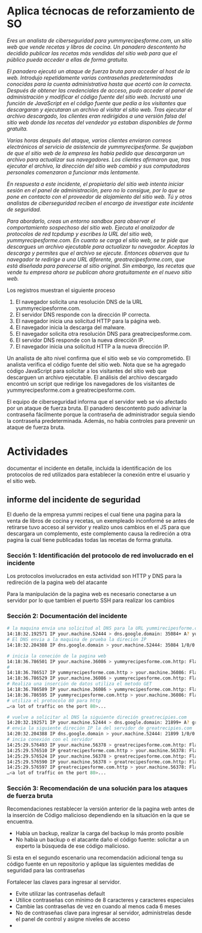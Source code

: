 # Aplica técnocas de reforzamiento de SO

*Eres un analista de ciberseguridad para yummyrecipesforme.com, un sitio web que vende recetas y libros de cocina. Un panadero descontento ha decidido publicar las recetas más vendidas del sitio web para que el público pueda acceder a ellas de forma gratuita.*

*El panadero ejecutó un ataque de fuerza bruta para acceder al host de la web. Introdujo repetidamente varias contraseñas predeterminadas conocidas para la cuenta administrativa hasta que acertó con la correcta. Después de obtener las credenciales de acceso, pudo acceder al panel de administración y modificar el código fuente del sitio web. Incrustó una función de JavaScript en el código fuente que pedía a los visitantes que descargaran y ejecutaran un archivo al visitar el sitio web. Tras ejecutar el archivo descargado, los clientes eran redirigidos a una versión falsa del sitio web donde las recetas del vendedor ya estaban disponibles de forma gratuita.*

*Varias horas después del ataque, varios clientes enviaron correos electrónicos al servicio de asistencia de yummyrecipesforme. Se quejaban de que el sitio web de la empresa les había pedido que descargaran un archivo para actualizar sus navegadores. Los clientes afirmaron que, tras ejecutar el archivo, la dirección del sitio web cambió y sus computadoras personales comenzaron a funcionar más lentamente.*

*En respuesta a este incidente, el propietario del sitio web intenta iniciar sesión en el panel de administración, pero no lo consigue, por lo que se pone en contacto con el proveedor de alojamiento del sitio web. Tú y otros analistas de ciberseguridad reciben el encargo de investigar este incidente de seguridad.*

*Para abordarlo, creas un entorno sandbox para observar el comportamiento sospechoso del sitio web. Ejecuta el analizador de protocolos de red tcpdump y escribes la URL del sitio web, yummyrecipesforme.com. En cuanto se carga el sitio web, se te pide que descargues un archivo ejecutable para actualizar tu navegador. Aceptas la descarga y permites que el archivo se ejecute. Entonces observas que tu navegador te redirige a una URL diferente, greatrecipesforme.com, que está diseñada para parecerse al sitio original. Sin embargo, las recetas que vende tu empresa ahora se publican ahora gratuitamente en el nuevo sitio web.*

Los registros muestran el siguiente proceso

1. El navegador solicita una resolución DNS de la URL yummyrecipesforme.com.
2. El servidor DNS responde con la dirección IP correcta. 
3. El navegador inicia una solicitud HTTP para la página web.
4. El navegador inicia la descarga del malware.
5. El navegador solicita otra resolución DNS para greatrecipesforme.com.
6. El servidor DNS responde con la nueva dirección IP.
7. El navegador inicia una solicitud HTTP a la nueva dirección IP.

Un analista de alto nivel confirma que el sitio web se vio comprometido. El analista verifica el código fuente del sitio web. Nota que se ha agregado código JavaScript para solicitar a los visitantes del sitio web que descarguen un archivo ejecutable. El análisis del archivo descargado encontró un script que redirige los navegadores de los visitantes de yummyrecipesforme.com a greatrecipesforme.com. 

El equipo de ciberseguridad informa que el servidor web se vio afectado por un ataque de fuerza bruta. El panadero descontento pudo adivinar la contraseña fácilmente porque la contraseña de administrador seguía siendo la contraseña predeterminada. Además, no había controles para prevenir un ataque de fuerza bruta. 

# Actividades
documentar el incidente en detalle, incluida la identificación de los protocolos de red utilizados para establecer la conexión entre el usuario y el sitio web.

## informe del incidente de seguridad
El dueño de la empresa yummi recipes el cual tiene una pagina para la venta de libros de cocina y recetas, un exempleado inconformé se antes de retirarse tuvo acceso al servidor y realizo unos cambios en el JS para que descargara un complemento, este complemento causa la redireción a otra pagina la cual tiene publicadas todas las recetas de forma gratuita.

### Sección 1: Identificación del protocolo de red involucrado en el incidente
Los protocolos involucrados en esta actividad son HTTP y DNS para la redireción de la pagina web del atacante

Para la manipulación de la pagina web es necesario conectarse a un servidor por lo que tambien el puerto SSH para realizar los cambios
### Sección 2: Documentación del incidente

```sh
# la maquina envia una solicitud al DNS para la URL yummirecipesforme.com
14:18:32.192571 IP your.machine.52444 > dns.google.domain: 35084+ A? yummyrecipesforme.com. (24)
# El DNS envia a la maquina de prueba la direción IP
14:18:32.204388 IP dns.google.domain > your.machine.52444: 35084 1/0/0 A 203.0.113.22 (40)

# inicia la coneción de la pagina web
14:18:36.786501 IP your.machine.36086 > yummyrecipesforme.com.http: Flags [S], seq 2873951608, win 65495, options [mss 65495,sackOK,TS val 3302576859 ecr 0,nop,wscale 7], length 0
# 
14:18:36.786517 IP yummyrecipesforme.com.http > your.machine.36086: Flags [S.], seq 3984334959, ack 2873951609, win 65483, options [mss 65495,sackOK,TS val 3302576859 ecr 3302576859,nop,wscale 7], length 0
14:18:36.786529 IP your.machine.36086 > yummyrecipesforme.com.http: Flags [.], ack 1, win 512, options [nop,nop,TS val 3302576859 ecr 3302576859], length 0
# Realiza una inserción de datos utiliza el metodo GET
14:18:36.786589 IP your.machine.36086 > yummyrecipesforme.com.http: Flags [P.], seq 1:74, ack 1, win 512, options [nop,nop,TS val 3302576859 ecr 3302576859], length 73: HTTP: GET / HTTP/1.1
14:18:36.786595 IP yummyrecipesforme.com.http > your.machine.36086: Flags [.], ack 74, win 512, options [nop,nop,TS val 3302576859 ecr 3302576859], length 0
# utiliza el protocolo 80 para http
…<a lot of traffic on the port 80>... 

# vuelve a solicitar al DNS la siguiente direción greatrecipies.com
14:20:32.192571 IP your.machine.52444 > dns.google.domain: 21899+ A? greatrecipesforme.com. (24)
# envia la siguiente direción IP la del servidor de greatrecipies.com 
14:20:32.204388 IP dns.google.domain > your.machine.52444: 21899 1/0/0 A 192.0.2.17 (40)
# incia conexión con el servidor
14:25:29.576493 IP your.machine.56378 > greatrecipesforme.com.http: Flags [S], seq 1020702883, win 65495, options [mss 65495,sackOK,TS val 3302989649 ecr 0,nop,wscale 7], length 0
14:25:29.576510 IP greatrecipesforme.com.http > your.machine.56378: Flags [S.], seq 1993648018, ack 1020702884, win 65483, options [mss 65495,sackOK,TS val 3302989649 ecr 3302989649,nop,wscale 7], length 0
14:25:29.576524 IP your.machine.56378 > greatrecipesforme.com.http: Flags [.], ack 1, win 512, options [nop,nop,TS val 3302989649 ecr 3302989649], length 0
14:25:29.576590 IP your.machine.56378 > greatrecipesforme.com.http: Flags [P.], seq 1:74, ack 1, win 512, options [nop,nop,TS val 3302989649 ecr 3302989649], length 73: HTTP: GET / HTTP/1.1
14:25:29.576597 IP greatrecipesforme.com.http > your.machine.56378: Flags [.], ack 74, win 512, options [nop,nop,TS val 3302989649 ecr 3302989649], length 0
…<a lot of traffic on the port 80>... 
```
### Sección 3: Recomendación de una solución para los ataques de fuerza bruta
Recomendaciones restablecer la versión anterior de la pagina web antes de la inserción de Código malicioso dependiendo en la situación en la que se encuentra.

- Había un backup, realizar la carga del backup lo más pronto posible
- No había un backup o el atacante daño el código fuente: solicitar a un experto la búsqueda de ese código malicioso.

Si esta en el segundo escenario una recomendación adicional tenga su código fuente en un repositorio y aplique las siguientes medidas de seguridad para las contraseñas

Fortalecer las claves para ingresar al servidor.

- Evite utilizar las contraseñas default
- Utilice contraseñas con mínimo de 8 caracteres y caracteres especiales
- Cambie las contraseñas de vez en cuando al menos cada 6 meses
- No de contraseñas clave para ingresar al servidor, adminístrelas desde el panel de control y asigne niveles de acceso
- 